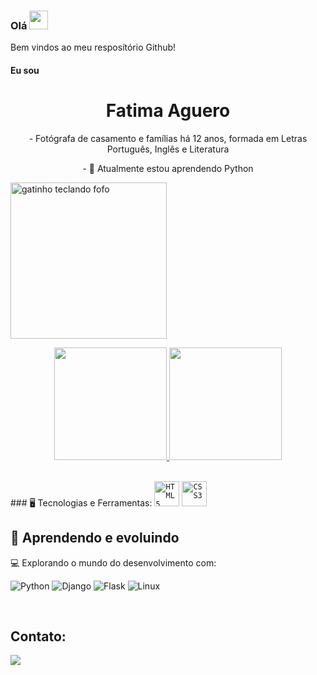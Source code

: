 <!---ESTE ARQUIVO É PARA CONFIGURAR SEU PERFIL DO GITHUB, PREENCHA COM SEUS DADOS. Para que ele seja visto como seu perfil, é preciso criar um repositório público com o seu nome de usuário e salvar com o nome README.md--->
<!---SEUNOME--->
<div dsplay="inline-block">
<h3>Olá <img src="https://raw.githubusercontent.com/kaueMarques/kaueMarques/master/hi.gif" width="30px"></h3>
Bem vindos ao meu resposítório Github!
<h4>Eu sou</h4> 
<h1 align="center"> Fatima Aguero</h1>
  

<!---APRESENTAÇÃO--->  
<div display="block">
<p align="center">‍- Fotógrafa de casamento e famílias há 12 anos, formada em Letras Português, Inglês e Literatura </p>
<p align="center">- 🌱 Atualmente estou aprendendo Python</p>

<img src="https://media.giphy.com/media/3oriO0OEd9QIDdllqo/giphy.gif" width="250" alt="gatinho teclando fofo" />




  
<br>  

<!---ESTATÍSTICAS DO GITHUB--->
<p align="center">
<a href="https://github.com/LINKDOSEUGIHUB">
<img height="180em" src="https://github-readme-stats-eight-theta.vercel.app/api?username=AugustoQueiroz13&show_icons=true&theme=algolia&include_all_commits=true&count_private=true"/>
<img height="180em" src="https://github-readme-stats-eight-theta.vercel.app/api/top-langs/?username=SEUUSERNAME&layout=compact&langs_count=8&theme=algolia"/>
</a>
</p>

<br>
<!---ÍCONES DAS LINGUAGENS E FERRAMENTAS--->   
### 🖥️ Tecnologias e Ferramentas: 
<code><img width="40px" src="https://encrypted-tbn0.gstatic.com/images?q=tbn:ANd9GcSWNlf-SuiFVykW2Murh3Rh2_ESg-laqivMzA&s" title = "HTML5"/></code>
<code><img width="40px" src="https://encrypted-tbn0.gstatic.com/images?q=tbn:ANd9GcRkIYtzubOWoF8UAf4Gj53eGupsMpqPfDAnDQ&s" title = "CSS3"/></code>


<!---O QUE VC ESTÁ APRENDENDO--->   
## 🌱 Aprendendo e evoluindo

💻 Explorando o mundo do desenvolvimento com:

![Python](https://img.shields.io/badge/Python-3776AB?style=for-the-badge&logo=python&logoColor=white)
![Django](https://img.shields.io/badge/Django-092E20?style=for-the-badge&logo=django&logoColor=white)
![Flask](https://img.shields.io/badge/Flask-000000?style=for-the-badge&logo=flask&logoColor=white)
![Linux](https://img.shields.io/badge/Linux-FCC624?style=for-the-badge&logo=linux&logoColor=black)

<br>
  
<!---SEUS CONTATOS---> 
## Contato:

<a href="https://www.instagram.com/aguero.foto" target="_blank"><img loading="lazy" src="https://img.shields.io/badge/-Instagram-%23E4405F?style=for-the-badge&logo=instagram&logoColor=white" target="_blank"></a>
<a href="https://www.twitch.tv/seu-usuário-aqui" target="_blank">
